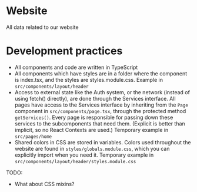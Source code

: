 # Website
All data related to our website

# Development practices

* All components and code are written in TypeScript
* All components which have styles are in a folder where the component is index.tsx, and the styles are styles.module.css. Example in `src/components/layout/header`
* Access to external state like the Auth system, or the network (instead of using fetch() directly), are done through the Services interface. All pages have access to the Services interface by inheriting from the `Page` component in `src/components/page.tsx`, through the protected method `getServices()`. Every page is responsible for passing down these services to the subcomponents that need them. (Explicit is better than implicit, so no React Contexts are used.) Temporary example in `src/pages/home`
* Shared colors in CSS are stored in variables. Colors used throughout the website are found in `styles/globals.module.css`, which you can explicitly import when you need it. Temporary example in `src/components/layout/header/styles.module.css`

TODO:
* What about CSS mixins?
